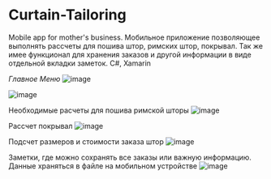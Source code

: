 # Curtain-Tailoring
Mobile app for mother's business. 
Мобильное приложение позволяющее выполнять рассчеты для пошива штор, римских штор, покрывал. 
Так же имее функционал для хранения заказов и другой информации в виде отдельной вкладки заметок.
C#, Xamarin

*Главное Меню*
![image](https://user-images.githubusercontent.com/49167504/194104756-25903af8-cd31-433f-8f87-16466313413c.png)


![image](https://user-images.githubusercontent.com/49167504/194104854-97f5d8ff-197f-46a5-b960-ecd8144ebc84.png)


Необходимые расчеты для пошива римской шторы
![image](https://user-images.githubusercontent.com/49167504/194104938-60cea4e3-2fc4-4ab2-b41c-cdcdb0c9246b.png)


Рассчет покрывал
![image](https://user-images.githubusercontent.com/49167504/194105012-b26c5566-a50e-426f-8cc6-931286cfdbb0.png)



Подсчет размеров и стоимости заказа штор
![image](https://user-images.githubusercontent.com/49167504/194105089-94426ff6-ac16-4637-bf25-a62f3a452aa8.png)


Заметки, где можно сохранять все заказы или важную информацию. Данные храняться в файле на мобильном устройстве
![image](https://user-images.githubusercontent.com/49167504/194105275-1cdbc8d1-5ebc-414e-8565-82c7196452e3.png)
